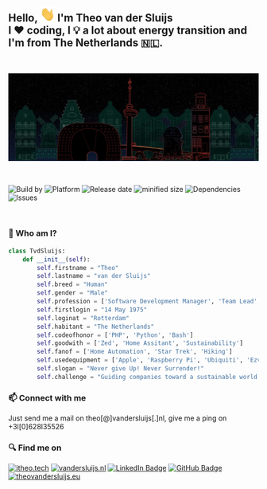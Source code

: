 <h2>
    Hello, <img src="https://raw.githubusercontent.com/tvdsluijs/tvdsluijs/main/wave.gif" style="max-width:30px" width="30px" height="30p"/> I'm Theo van der Sluijs <br/>
    I ❤️ coding, I 💡 a lot about energy transition and I'm from The Netherlands 🇳🇱.

</h2>
<br/>

![From Holland!](https://raw.githubusercontent.com/tvdsluijs/tvdsluijs/main/itheo-background.jpeg)

<br/>

![Build by](https://img.shields.io/badge/Build-By%202-yellow) ![Platform](https://img.shields.io/badge/Platform-Human%201.0-blue) ![Release date](https://img.shields.io/badge/Release%20date-14%20May%201975-orange) ![minified size](https://img.shields.io/badge/minified%20size-1.70mtr-brightgreen) ![Dependencies](https://img.shields.io/badge/Dependencies-Wife%20%26%20Kids-red) ![Issues](https://img.shields.io/badge/Issues-Some-green)

<br/>

### 🚀 Who am I?

```python
class TvdSluijs:
    def __init__(self):
        self.firstname = "Theo"
        self.lastname = "van der Sluijs"
        self.breed = "Human"
        self.gender = "Male"
        self.profession = ['Software Development Manager', 'Team Lead', 'Developer']
        self.firstlogin = "14 May 1975"
        self.loginat = "Rotterdam"
        self.habitant = "The Netherlands"
        self.codeofhonor = ['PHP', 'Python', 'Bash']
        self.goodwith = ['Zed', 'Home Assitant', 'Sustainability']
        self.fanof = ['Home Automation', 'Star Trek', 'Hiking']
        self.usedequipment = ['Apple', 'Raspberry Pi', 'Ubiquiti', 'Ezviz', 'Shelly']
        self.slogan = "Never give Up! Never Surrender!"
        self.challenge = "Guiding companies toward a sustainable world 🌱"
```
### 📫 Connect with me

Just send me a mail on theo[@]vandersluijs[.]nl, give me a ping on +3l[0]628l35526


### 🔍 Find me on
[![itheo.tech](https://img.shields.io/badge/iTheo-100000?style=for-the-badge&logo=hashnode&logoColor=#f5e642)](https://itheo.tech)
[![vandersluijs.nl](https://img.shields.io/badge/vanderSluijs-100000?style=for-the-badge&logo=github&logoColor=brightgreen)](https://vandersluijs.nl)
[![LinkedIn Badge](https://img.shields.io/badge/LinkedIn-0077B5?style=for-the-badge&logo=linkedin&logoColor=white)](https://www.linkedin.com/in/tvandersluijs/)
[![GitHub Badge](https://img.shields.io/badge/GitHub-100000?style=for-the-badge&logo=github&logoColor=white)](https://github.com/tvdsluijs)
[![theovandersluijs.eu](https://img.shields.io/badge/theovanderSluijs-100000?style=for-the-badge&logo=github&logoColor=white)](https://theovandersluijs.eu)
